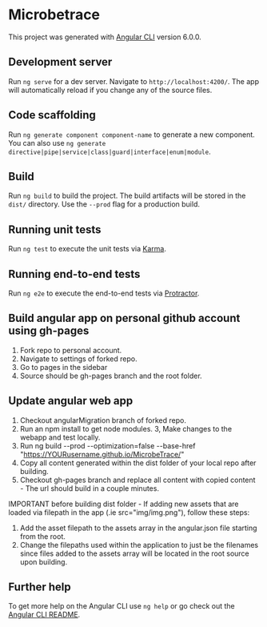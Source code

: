# Microbetrace

This project was generated with [Angular CLI](https://github.com/angular/angular-cli) version 6.0.0.

## Development server

Run `ng serve` for a dev server. Navigate to `http://localhost:4200/`. The app will automatically reload if you change any of the source files.

## Code scaffolding

Run `ng generate component component-name` to generate a new component. You can also use `ng generate directive|pipe|service|class|guard|interface|enum|module`.

## Build

Run `ng build` to build the project. The build artifacts will be stored in the `dist/` directory. Use the `--prod` flag for a production build.

## Running unit tests

Run `ng test` to execute the unit tests via [Karma](https://karma-runner.github.io).

## Running end-to-end tests

Run `ng e2e` to execute the end-to-end tests via [Protractor](http://www.protractortest.org/).

## Build angular app on personal github account using gh-pages

1. Fork repo to personal account.
2. Navigate to settings of forked repo.
3. Go to pages in the sidebar
4. Source should be gh-pages branch and the root folder.

## Update angular web app

1. Checkout angularMigration branch of forked repo.
2. Run an npm install to get node modules.
3, Make changes to the webapp and test locally.
4. Run ng build --prod --optimization=false --base-href "https://YOURusername.github.io/MicrobeTrace/"
5. Copy all content generated within the dist folder of your local repo after building.
6. Checkout gh-pages branch and replace all content with copied content - The url should build in a couple minutes.

IMPORTANT before building dist folder - If adding new assets that are loaded via filepath in the app (.ie src="img/img.png"), follow these steps:
1. Add the asset filepath to the assets array in the angular.json file starting from the root.
2. Change the filepaths used within the application to just be the filenames since files added to the assets array will be located in the root source upon building.

## Further help

To get more help on the Angular CLI use `ng help` or go check out the [Angular CLI README](https://github.com/angular/angular-cli/blob/master/README.md).
